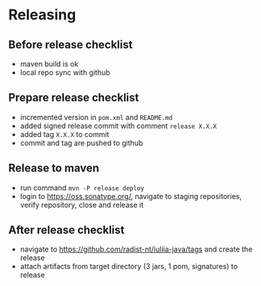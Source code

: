 # Releasing

## Before release checklist

- maven build is ok
- local repo sync with github

## Prepare release checklist

- incremented version in `pom.xml` and `README.md`
- added signed release commit with comment `release X.X.X`
- added tag `X.X.X` to commit
- commit and tag are pushed to github

## Release to maven

- run command `mvn -P release deploy`
- login to https://oss.sonatype.org/, navigate to staging repositories, verify repository, close and release it

## After release checklist

- navigate to https://github.com/radist-nt/iuliia-java/tags and create the release
- attach artifacts from target directory (3 jars, 1 pom, signatures) to release



